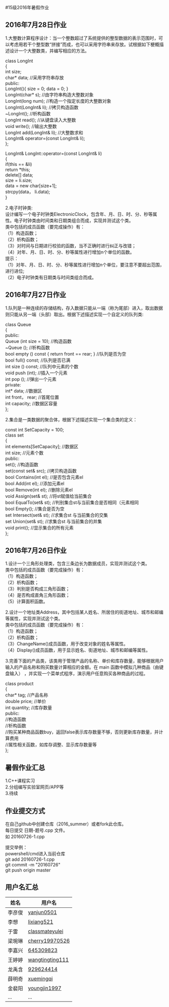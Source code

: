 #15级2016年暑假作业

2016年7月28日作业
--------
1.大整数计算程序设计：当一个整数超过了系统提供的整型数据的表示范围时，可以考虑用若干个整型数“拼接”而成，也可以采用字符串来存放。试根据如下梗概描述设计一个大整数类，并编写相应的方法。   
  
class LongInt   
{   
    int size;   
    char* data;        //采用字符串存放   
  public:   
    LongInt(){ size = 0; data = 0; }   
    LongInt(char* s);    //由字符串构造大整数对象   
    LongInt(long num);    //构造一个指定长度的大整数对象  
    LongInt(LongInt& li);  //拷贝构造函数   
    ~LongInt();        //析构函数   
    LongInt read();      //从键盘读入大整数   
    void write();      //输出大整数   
    LongInt add(LongInt& li);  //大整数求和   
    LongInt& operator=(const LongInt& li);   
};   
  
LongInt& LongInt::operator=(const LongInt& li)   
{   
  if(this == &li)   
    return *this;   
  delete[] data;   
  size = li.size;   
  data = new char[size+1];   
  strcpy(data， li.data);   
}  
  
2.电子时钟类:  
设计编写一个电子时钟类ElectronicClock，包含年、月、日、时、分、秒等属性。电子时钟类由时间类和日期类组合而成，实现并测试这个类。  
类中包括的成员函数（要完成操作）有：  
（1）构造函数；  
（2）析构函数；  
（3）对时间与日期进行校验的函数，当不正确时进行纠正与改错；  
（4）对年、月、日、时、分、秒等属性进行增加n个单位的函数。  
提示：  
（1）对年、月、日、时、分、秒等属性进行增加n个单位，要注意不要超出范围，进行进位;  
（2）电子时钟类有日期类与时间类组合而成。  
  
2016年7月27日作业  
--------
1.队列是一种连续的存储结构，存入数据只能从一端（称为尾部）进入，取出数据则只能从另一端（头部）取出。根据下述描述实现一个自定义的队列类:  
  
class Queue  
{   
  public:   
    Queue (int size = 10);      //构造函数   
    ~Queue ();      //析构函数   
    bool empty () const { return front == rear; }  //队列是否为空   
    bool full() const;        //队列是否已满   
    int size () const;        //队列中元素的个数   
    void push (int);      //插入一个元素   
    int pop ();      //弹出一个元素   
  private:   
    int* data;         //数据区   
    int front， rear;           //首尾位置   
    int capacity;               //数据区容量   
};  
  
2.集合是一类数据的聚合体，根据下述描述实现一个集合类的定义：   
  
const int SetCapacity = 100;   
class set   
{   
    int elements[SetCapacity];  //数据区   
    int size;          //元素个数   
  public:   
    set();             //构造函数   
    set(const set& src);     //拷贝构造函数   
    bool Contains(int el);    //是否包含元素el   
    bool Add(int el);      //添加元素el   
    bool Remove(int el);    //删除元素el   
    void Assign(set& st);    //将st赋值给当前集合   
    bool EqualTo(set& st);    //判别集合st与当前集合是否相同（元素相同  
    bool Empty();        //集合是否为空   
set Intersect(set& st);   //求集合st 与当前集合的交集  
    set Union(set& st);     //求集合st 与当前集合的并集   
    void print();        //显示集合的所有元素   
};   
  
2016年7月26日作业
--------
1.设计一个三角形处理类，包含三条边长为数据成员，实现并测试这个类。  
类中包括的成员函数（要完成操作）有：  
（1）构造函数；  
（2）析构函数；  
（3）判别是否构成三角形函数；  
（4）是否构成直角三角形函数；  
（5）计算面积函数。  
  
2.设计一个地址类Address，其中包括某人姓名、所居住的街道地址、城市和邮编等属性，实现并测试这个类。  
类中包括的成员函数（要完成操作）有：  
（1）构造函数；  
（2）析构函数；  
（3）ChangeName()成员函数，用于改变对象的姓名等属性。  
（4）Display()成员函数，用于显示姓名、街道地址、城市和邮编等属性。  
  
3.完善下面的产品类，该类用于管理产品的名称、单价和库存数量，能够根据用户输入的产品名称和购买数量计算相应的金额。在 main 函数中模拟几种商品（由键盘输入） ，并实现一个菜单式程序，演示用户任意购买各种商品的过程。  
  
class product  
{  
    char* tag;         //产品名称  
    double price;    //单价  
    int quantity;    //库存数量  
  public:  
    //构造函数  
    //析构函数  
    //购买某种商品函数buy，返回false表示库存数量不够，否则更新库存数量，并计算费用  
    //属性相关函数，如库存调整、显示库存数量等  
};  

暑假作业汇总
--------
1.C++课程实习  
2.分组编写实验室网页/APP等  
3.待续  

作业提交方式
--------
在自己github中创建仓库（2016_summer）或者fork此仓库。  
每日提交 日期-题号.cpp 文件。  
如 20160726-1.cpp  
  
提交举例：  
powershell/cmd进入当前仓库  
git add 20160726-1.cpp  
git commit -m "20160726"  
git push origin master  

用户名汇总
--------

| 姓名       | 用户名          |
| ---------- | --------------  |
| 李彦俊     | [yanjun0501](https://github.com/yanjun0501)      |
| 李想       | [lixiang521](https://github.com/lixiang521)      |
| 于雷       | [classmateyulei](https://github.com/classmateyulei)  |
| 梁琬琳     | [cherry19970526](https://github.com/cherry19970526)  |
| 李嘉兴     | [645309823](https://github.com/645309823)       |
| 王婷婷     | [wangtingting111](https://github.com/wangtingting111) |
| 龙禹含     | [929624414](https://github.com/929624414)       |
| 薛明奇     | [xuemingqi](https://github.com/xuemingqi)       |
| 金裴阳     | [youngjin1997](https://github.com/youngjin1997)    |
| ...        | ...             |